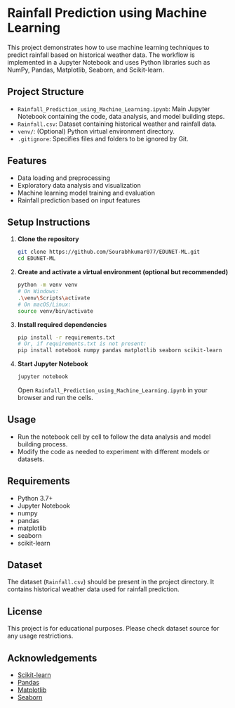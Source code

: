 # Rainfall Prediction using Machine Learning

This project demonstrates how to use machine learning techniques to predict rainfall based on historical weather data. The workflow is implemented in a Jupyter Notebook and uses Python libraries such as NumPy, Pandas, Matplotlib, Seaborn, and Scikit-learn.

## Project Structure

- `Rainfall_Prediction_using_Machine_Learning.ipynb`: Main Jupyter Notebook containing the code, data analysis, and model building steps.
- `Rainfall.csv`: Dataset containing historical weather and rainfall data.
- `venv/`: (Optional) Python virtual environment directory.
- `.gitignore`: Specifies files and folders to be ignored by Git.

## Features
- Data loading and preprocessing
- Exploratory data analysis and visualization
- Machine learning model training and evaluation
- Rainfall prediction based on input features

## Setup Instructions

1. **Clone the repository**
   ```bash
   git clone https://github.com/Sourabhkumar077/EDUNET-ML.git
   cd EDUNET-ML
   ```

2. **Create and activate a virtual environment (optional but recommended)**
   ```bash
   python -m venv venv
   # On Windows:
   .\venv\Scripts\activate
   # On macOS/Linux:
   source venv/bin/activate
   ```

3. **Install required dependencies**
   ```bash
   pip install -r requirements.txt
   # Or, if requirements.txt is not present:
   pip install notebook numpy pandas matplotlib seaborn scikit-learn
   ```

4. **Start Jupyter Notebook**
   ```bash
   jupyter notebook
   ```
   Open `Rainfall_Prediction_using_Machine_Learning.ipynb` in your browser and run the cells.

## Usage
- Run the notebook cell by cell to follow the data analysis and model building process.
- Modify the code as needed to experiment with different models or datasets.

## Requirements
- Python 3.7+
- Jupyter Notebook
- numpy
- pandas
- matplotlib
- seaborn
- scikit-learn

## Dataset
The dataset (`Rainfall.csv`) should be present in the project directory. It contains historical weather data used for rainfall prediction.

## License
This project is for educational purposes. Please check dataset source for any usage restrictions.

## Acknowledgements
- [Scikit-learn](https://scikit-learn.org/)
- [Pandas](https://pandas.pydata.org/)
- [Matplotlib](https://matplotlib.org/)
- [Seaborn](https://seaborn.pydata.org/) 